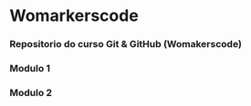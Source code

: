 # Womarkerscode

### Repositorio do curso Git & GitHub (Womakerscode)


### Modulo 1

### Modulo 2


